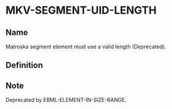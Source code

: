 # MKV-SEGMENT-UID-LENGTH

## Name

Matroska segment element must use a valid length (Deprecated).

## Definition


## Note

Deprecated by EBML-ELEMENT-IN-SIZE-RANGE.
